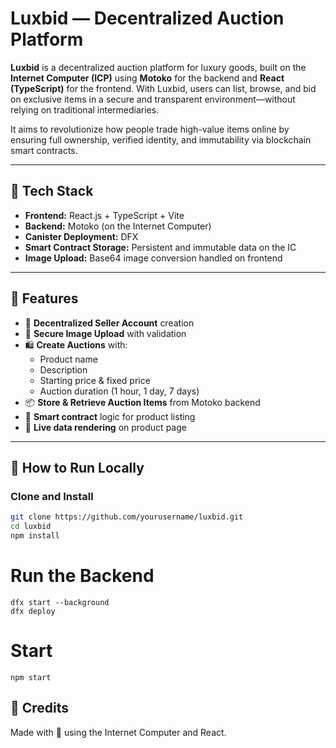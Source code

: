 # Luxbid — Decentralized Auction Platform

**Luxbid** is a decentralized auction platform for luxury goods, built on the **Internet Computer (ICP)** using **Motoko** for the backend and **React (TypeScript)** for the frontend. With Luxbid, users can list, browse, and bid on exclusive items in a secure and transparent environment—without relying on traditional intermediaries.

It aims to revolutionize how people trade high-value items online by ensuring full ownership, verified identity, and immutability via blockchain smart contracts.

---

## 🔧 Tech Stack

- **Frontend:** React.js + TypeScript + Vite
- **Backend:** Motoko (on the Internet Computer)
- **Canister Deployment:** DFX
- **Smart Contract Storage:** Persistent and immutable data on the IC
- **Image Upload:** Base64 image conversion handled on frontend

---

## 🚀 Features

- 🔐 **Decentralized Seller Account** creation
- 📸 **Secure Image Upload** with validation
- 🛍️ **Create Auctions** with:
  - Product name
  - Description
  - Starting price & fixed price
  - Auction duration (1 hour, 1 day, 7 days)
- 📦 **Store & Retrieve Auction Items** from Motoko backend
- 📄 **Smart contract** logic for product listing
- 🔄 **Live data rendering** on product page

---

## 🧪 How to Run Locally

### Clone and Install

```bash
git clone https://github.com/yourusername/luxbid.git
cd luxbid
npm install
```

# Run the Backend
```wsl
dfx start --background
dfx deploy
```
# Start 
```wsl
npm start
```

## 🙌 Credits
Made with 💙 using the Internet Computer and React.


